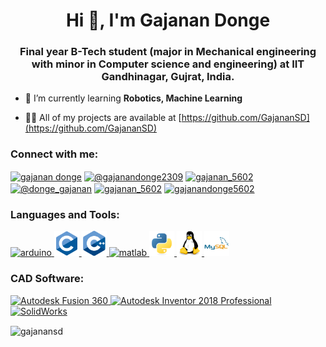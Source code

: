 <h1 align="center">Hi 👋, I'm Gajanan Donge</h1>
<h3 align="center">Final year B-Tech student (major in Mechanical engineering with minor in Computer science and engineering) at IIT Gandhinagar, Gujrat, India.</h3>

- 🌱 I’m currently learning **Robotics, Machine Learning**

- 👨‍💻 All of my projects are available at [https://github.com/GajananSD](https://github.com/GajananSD)

<h3 align="left">Connect with me:</h3>
<p align="left">
<a href="https://www.linkedin.com/in/gajanan-donge-a574b3223" target="blank"><img align="center" src="https://raw.githubusercontent.com/rahuldkjain/github-profile-readme-generator/master/src/images/icons/Social/linked-in-alt.svg" alt="gajanan donge" height="30" width="40" /></a>
<a href="https://www.youtube.com/@gajanandonge2309" target="blank"><img align="center" src="https://raw.githubusercontent.com/rahuldkjain/github-profile-readme-generator/master/src/images/icons/Social/youtube.svg" alt="@gajanandonge2309" height="30" width="40" /></a>
<a href="https://www.codechef.com/users/gajanan_5602" target="blank"><img align="center" src="https://cdn.jsdelivr.net/npm/simple-icons@3.1.0/icons/codechef.svg" alt="gajanan_5602" height="30" width="40" /></a>
<a href="https://www.hackerrank.com/donge_gajanan" target="blank"><img align="center" src="https://raw.githubusercontent.com/rahuldkjain/github-profile-readme-generator/master/src/images/icons/Social/hackerrank.svg" alt="@donge_gajanan" height="30" width="40" /></a>
<a href="https://codeforces.com/profile/gajanan_5602" target="blank"><img align="center" src="https://raw.githubusercontent.com/rahuldkjain/github-profile-readme-generator/master/src/images/icons/Social/codeforces.svg" alt="gajanan_5602" height="30" width="40" /></a>
<a href="https://www.leetcode.com/gajanandonge5602" target="blank"><img align="center" src="https://raw.githubusercontent.com/rahuldkjain/github-profile-readme-generator/master/src/images/icons/Social/leet-code.svg" alt="gajanandonge5602" height="30" width="40" /></a>
</p>


<h3 align="left">Languages and Tools:</h3>
<p align="left"> <a href="https://www.arduino.cc/" target="_blank" rel="noreferrer"> <img src="https://cdn.worldvectorlogo.com/logos/arduino-1.svg" alt="arduino" width="40" height="40"/> </a> <a href="https://www.cprogramming.com/" target="_blank" rel="noreferrer"> <img src="https://raw.githubusercontent.com/devicons/devicon/master/icons/c/c-original.svg" alt="c" width="40" height="40"/> </a> <a href="https://www.w3schools.com/cpp/" target="_blank" rel="noreferrer"> <img src="https://raw.githubusercontent.com/devicons/devicon/master/icons/cplusplus/cplusplus-original.svg" alt="cplusplus" width="40" height="40"/> </a> <a href="https://www.mathworks.com/" target="_blank" rel="noreferrer"> <img src="https://upload.wikimedia.org/wikipedia/commons/2/21/Matlab_Logo.png" alt="matlab" width="40" height="40"/> </a> <a href="https://www.python.org" target="_blank" rel="noreferrer"> <img src="https://raw.githubusercontent.com/devicons/devicon/master/icons/python/python-original.svg" alt="python" width="40" height="40"/> </a> <a href="https://www.linux.org/" target="_blank" rel="noreferrer"> <img src="https://raw.githubusercontent.com/devicons/devicon/master/icons/linux/linux-original.svg" alt="linux" width="40" height="40"/> </a> <a href="https://www.mysql.com/" target="_blank" rel="noreferrer"> <img src="https://raw.githubusercontent.com/devicons/devicon/master/icons/mysql/mysql-original-wordmark.svg" alt="mysql" width="40" height="40"/> </a> </p>
<h3 align="left">CAD Software:</h3>
<p align="left">
  <a href="https://seeklogo.com/images/A/autodesk-fusion-360-logo-7F72A76397-seeklogo.com.png" target="_blank">
    <img src="https://seeklogo.com/images/A/autodesk-fusion-360-logo-7F72A76397-seeklogo.com.png" alt="Autodesk Fusion 360" width="40" height="40"/>
  </a><a href="https://www.cadac.com/globalassets/producten/googleshopping/inventor-professional-shop.png" target="_blank">
    <img src="https://www.cadac.com/globalassets/producten/googleshopping/inventor-professional-shop.png" alt="Autodesk Inventor 2018 Professional" width="40" height="40"/>
  </a> <a href="https://softwarelist.oregonstate.edu/sites/softwarelist.oregonstate.edu/files/styles/software_image/public/software/solidworks.png?itok=NSYSoUYd" target="_blank">
    <img src="https://softwarelist.oregonstate.edu/sites/softwarelist.oregonstate.edu/files/styles/software_image/public/software/solidworks.png?itok=NSYSoUYd" alt="SolidWorks" width="40" height="40"/>
  </a>
</p>
<p><img align="center" src="https://github-readme-stats.vercel.app/api/top-langs?username=gajanansd&show_icons=true&locale=en&layout=compact" alt="gajanansd" /></p>
